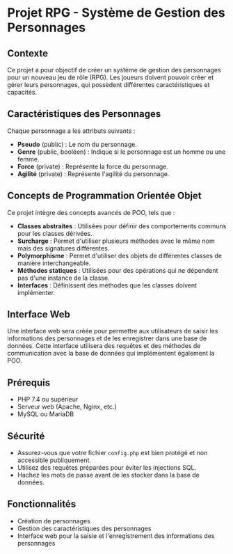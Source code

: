 # Projet RPG - Système de Gestion des Personnages
## Contexte
Ce projet a pour objectif de créer un système de gestion des personnages pour un nouveau jeu de rôle (RPG). Les joueurs doivent pouvoir créer et gérer leurs personnages, qui possèdent différentes caractéristiques et capacités.
## Caractéristiques des Personnages
Chaque personnage a les attributs suivants :
- **Pseudo** (public) : Le nom du personnage.
- **Genre** (public, booléen) : Indique si le personnage est un homme ou une femme.
- **Force** (private) : Représente la force du personnage.
- **Agilité** (private) : Représente l'agilité du personnage.
## Concepts de Programmation Orientée Objet
Ce projet intègre des concepts avancés de POO, tels que :
- **Classes abstraites** : Utilisées pour définir des comportements communs pour les classes dérivées.
- **Surcharge** : Permet d'utiliser plusieurs méthodes avec le même nom mais des signatures différentes.
- **Polymorphisme** : Permet d'utiliser des objets de différentes classes de manière interchangeable.
- **Méthodes statiques** : Utilisées pour des opérations qui ne dépendent pas d'une instance de la classe.
- **Interfaces** : Définissent des méthodes que les classes doivent implémenter.
## Interface Web
Une interface web sera créée pour permettre aux utilisateurs de saisir les informations des personnages et de les enregistrer dans une base de données. Cette interface utilisera des requêtes et des méthodes de communication avec la base de données qui implémentent également la POO.
## Prérequis
- PHP 7.4 ou supérieur
- Serveur web (Apache, Nginx, etc.)
- MySQL ou MariaDB
## Sécurité
- Assurez-vous que votre fichier `config.php` est bien protégé et non accessible publiquement.
- Utilisez des requêtes préparées pour éviter les injections SQL.
- Hachez les mots de passe avant de les stocker dans la base de données.
## Fonctionnalités
- Création de personnages
- Gestion des caractéristiques des personnages
- Interface web pour la saisie et l'enregistrement des informations des personnages
